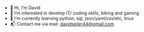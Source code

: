 - 👋 Hi, I’m David
- 👀 I’m interested in develop IT/ coding skills, biking and gaming
- 🌱 I’m currently learning python, sql, json/yaml/csv/etc, linux
- 📬 Contact me via mail: davidseiler44@gmail.com

<!---
itsjustdave4/itsjustdave4 is a ✨ special ✨ repository because its `README.md` (this file) appears on your GitHub profile.
You can click the Preview link to take a look at your changes.
--->
